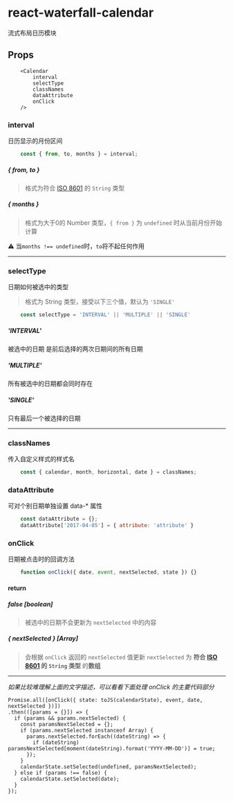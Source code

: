 # react-waterfall-calendar
流式布局日历模块

## Props
```
    <Calendar
        interval
        selectType
        classNames
        dataAttribute
        onClick
    />
```

### interval
日历显示的月份区间

```javascript
    const { from, to, months } = interval;
```
##### { from, to }
> 格式为符合 [ISO 8601](https://en.wikipedia.org/wiki/ISO_8601) 的 `String` 类型

##### { months }
> 格式为大于0的 Number 类型，`{ from }` 为 `undefined` 时从当前月份开始计算

⚠️ 当`months !== undefined`时，`to`将不起任何作用

---
### selectType
日期如何被选中的类型
> 格式为 String 类型，接受以下三个值，默认为 `'SINGLE'`

```javascript
    const selectType = 'INTERVAL' || 'MULTIPLE' || 'SINGLE'
```

##### 'INTERVAL'
被选中的日期 是前后选择的两次日期间的所有日期
##### 'MULTIPLE'
所有被选中的日期都会同时存在
##### 'SINGLE'
只有最后一个被选择的日期

---
### classNames
传入自定义样式的样式名

```javascript
    const { calendar, month, horizontal, date } = classNames;
```

### dataAttribute
可对个别日期单独设置 data-* 属性

```javascript
    const dataAttribute = {};
    dataAttribute['2017-04-05'] = { attribute: 'attribute' }
```

### onClick
日期被点击时的回调方法

```javascript
    function onClick({ date, event, nextSelected, state }) {}
```

#### return
##### false *[boolean]*
> 被选中的日期不会更新为 `nextSelected` 中的内容

##### { nextSelected } *[Array]*
> 会根据 `onClick` 返回的 `nextSelected` 值更新
> `nextSelected` 为 **符合 [ISO 8601](https://en.wikipedia.org/wiki/ISO_8601) 的 `String` 类型** 的**数组**

---
*如果比较难理解上面的文字描述，可以看看下面处理 onClick 的主要代码部分*

```
Promise.all([onClick({ state: toJS(calendarState), event, date, nextSelected })])
.then(([params = {}]) => {
  if (params && params.nextSelected) {
    const paramsNextSelected = {};
    if (params.nextSelected instanceof Array) {
      params.nextSelected.forEach((dateString) => {
        if (dateString) paramsNextSelected[moment(dateString).format('YYYY-MM-DD')] = true;
      });
    }
    calendarState.setSelected(undefined, paramsNextSelected);
  } else if (params !== false) {
    calendarState.setSelected(date);
  }
});
```



